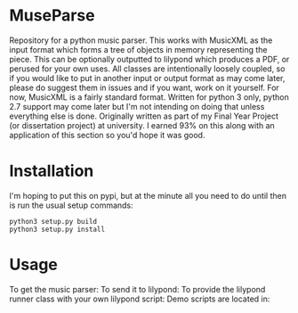 # MuseParse
Repository for a python music parser. This works with MusicXML as the input format which forms a tree of objects in memory representing the piece. This can be optionally outputted to lilypond which produces a PDF, or perused for your own uses. All classes are intentionally loosely coupled, so if you would like to put in another input or output format as may come later, please do suggest them in issues and if you want, work on it yourself. For now, MusicXML is a fairly standard format. Written for python 3 only, python 2.7 support may come later but I'm not intending on doing that unless everything else is done.
Originally written as part of my Final Year Project (or dissertation project) at university. I earned 93% on this along with an application of this section so you'd hope it was good.

# Installation
I'm hoping to put this on pypi, but at the minute all you need to do until then is run the usual setup commands:
``` 
python3 setup.py build
python3 setup.py install
```

# Usage
To get the music parser:
To send it to lilypond:
To provide the lilypond runner class with your own lilypond script:
Demo scripts are located in:

